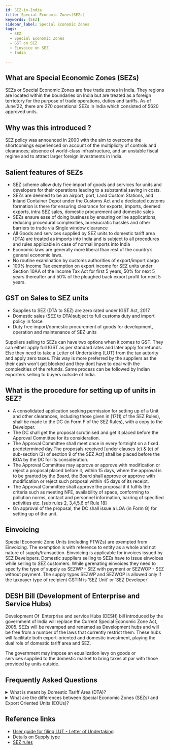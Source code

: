 ```yaml
---
id: SEZ-in-India
title: Special Economic Zones(SEZs)
keywords: [SEZ]
sidebar_label: Special Economic Zones
tags:
  - SEZ
  - Special Economic Zones
  - GST on SEZ
  - Einvoice on SEZ
  - India

---
```

## What are Special Economic Zones (SEZs) 

SEZs or Special Economic Zones are free trade zones in India. They regions are located within the boundaries on India but are treated as a foreign terriotory for the purpose of trade operations, duties and tariffs. As of June’22, there are 270 operational SEZs in India which consisted of 5620 approved units. 


## Why was this introduced ? 

SEZ policy was announced in 2000 with the aim to overcome the shortcomings experienced on account of the multiplicity of controls and clearances; absence of world-class infrastructure, and an unstable fiscal regime and to attract larger foreign investments in India. 

## Salient features of SEZs
 
* SEZ scheme allow duty free import of goods and services for units and developers for their operations leading to a substantial saving in costs.
* SEZs are deemed to be an airport, port, Land Custom Stations, and Inland Container Depot under the Customs Act and a dedicated customs formation is there for ensuring clearance for exports, imports, deemed exports, intra SEZ sales, domestic procurement and domestic sales
* SEZs ensure ease of doing business by ensuring online applications, reducing procedural complexities, bureaucratic hassles and other barriers to trade via Single window clearance
* All Goods and services supplied by SEZ units to domestic tariff area (DTA) are treated as imports into India and is subject to all procedures and rules applicable in case of normal imports into India 
* Economic laws are generally more liberal than rest of the country’s general economic laws.
* No routine examination by customs authorities of export/import cargo
* 100% Income Tax exemption on export income for SEZ units under Section 10AA of the Income Tax Act for first 5 years, 50% for next 5 years thereafter and 50% of the ploughed back export profit for next 5 years.

## GST on Sales to SEZ units

* Supplies to SEZ (DTA to SEZ) are zero rated under IGST Act, 2017.
* Domestic sales (SEZ to DTA)subject to full customs duty and import policy in force
* Duty free import/domestic procurement of goods for development, operation and maintenance of SEZ units

Suppliers selling to SEZs can have two options when it comes to GST. They can either apply full IGST as per standard rates and later apply for refunds. Else they need to take a Letter of Undertaking (LUT) from the tax autority and apply zero taxes. This way is more preferred by the suppliers as the their cash won't get blocked and they dont have to deal with the complexities of the refunds. Same process can be followed by Indian exporters selling to buyers outside of India.


## What is the procedure for setting up of units in SEZ?
* A consolidated application seeking permission for setting up of a Unit and other clearances, including those given in [17(1) of the SEZ Rules), shall be made to the DC (in Form F of the SEZ Rules), with a copy to the Developer.
* The DC shall get the proposal scrutinised and get it placed before the Approval Committee for its consideration. 
* The Approval Committee shall meet once in every fortnight on a fixed predetermined day.The proposals received [under clauses (c) & (e) of sub-section (2) of section 9 of the SEZ Act] shall be placed before the BOA by the DC for its consideration. 
* The Approval Committee may approve or approve with modification or reject a proposal placed before it, within 15 days, where the approval is to be granted by the Board, the Board shall approve or approve with modification or reject such proposal within 45 days of its receipt.
* The Approval Committee shall approve the proposal if it fulfils the criteria such as meeting NFE, availability of space, conforming to pollution norms, contact and personnel information, barring of specified activities etc. [sub rules 2, 3,4,5,6 of Rule 18]
* On approval of the proposal, the DC shall issue a LOA (in Form G) for setting up of the unit.


## Einvoicing
Special Economic Zone Units (including FTWZs) are exempted from Einvoicing. The exemption is with reference to entity as a whole and not nature of supply/transaction.
Einvoicing is applicable for invoices issued by SEZ Developers.
Domestic suppliers selling to SEZs have to issue einvoices while selling to SEZ customers. While gerenating einvoices they need to specify the type of supply as SEZWP - SEZ with payment or SEZWOP - SEZ without payment. The supply types SEZWP and SEZWOP is allowed only if the taxpayer type of recipient GSTIN is ‘SEZ Unit’ or ‘SEZ Developer’



## DESH Bill (Development of Enterprise and Service Hubs)

Development Of  Enterprise and service Hubs (DESH) bill introduced by the government of India will replace the Current Special Economic Zone Act, 2005. SEZs will be revamped and renamed as Development hubs and will be free from a number of the laws that currently restrict them. These hubs will facilitate both export-oriented and domestic investment, playing the dual role of domestic tariff area and SEZ.

The government may impose an equalization levy on goods or services supplied to the domestic market to bring taxes at par with those provided by units outside.


## Frequently Asked Questions
<details>
  <summary>What is meant by Domestic Tariff Area (DTA)? </summary>
Domestic Tariff Area (DTA) means the whole of India (including the territorial waters and continental shelf) but does not include the areas of the Special Economic Zones.
 </details>

<details>
  <summary>What are the differences between Special Economic Zones (SEZs) and Export Oriented Units (EOUs)? </summary>
Although both EOUs and SEZs were initiated to boost exports, there are differences between the two.

* An EOU can be set up anywhere in the country, provided it meets the scheme’s criteria. On the other hand, an SEZ is a specially demarcated enclave that is deemed to be outside the customs jurisdiction and therefore, a foreign territory. 
* Thus, any sale made from within an SEZ to DTA is considered export while any sale made by an EOU to DTA is regarded as deemed exports. Sales from SEZs to DTAs are more common, compared to sales from EOUs to DTAs. 
* Being a clearly demarcated area, there is substantial control over the physical movement of goods to and from SEZs, but the same cannot be said about EOUs. 
* In terms of taxability, an SEZ based establishment is not required to pay tax, while an EOU has to pay tax which it can claim as a refund later. 
* Minimum investment in plant and machinery and building is Rs. 1 crore for EOUs. This should be before commencement of commercial production, there is no such limit for SEZ. 
 </details>





## Reference links
* [User guide for filing LUT - Letter of Undertaking](https://tutorial.gst.gov.in/userguide/refund/Furnishing_of_Letter_of_Undertaking.htm)
* [Details on Supply type](https://einv-apisandbox.nic.in/version1.03/generate-irn.html#requestPayload)
* [SEZ rules](http://sezindia.nic.in/cms/sez-rules-and-amendments.php)
